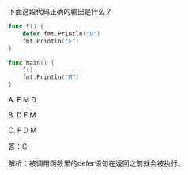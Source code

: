 下面这段代码正确的输出是什么？
```go
func f() {
	defer fmt.Println("D")
	fmt.Println("F")
}

func main() {
	f()
	fmt.Println("M")
}
```
A. F M D

B. D F M

C. F D M

答：C

解析：被调用函数里的defer语句在返回之前就会被执行。
